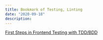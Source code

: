 ```yaml
---
title: Bookmark of Testing, Linting
date: "2020-09-18"
description: 
---
```

<a href="https://medium.com/@aeh.herman/first-steps-in-frontend-testing-with-tdd-bdd-7ddab8796ad6">First Steps in Frontend Testing with TDD/BDD</a>